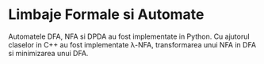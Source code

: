 # Limbaje Formale si Automate

Automatele DFA, NFA si DPDA au fost implementate in Python.
Cu ajutorul claselor in C++ au fost implementate λ-NFA, transformarea unui NFA in DFA si minimizarea unui DFA.
